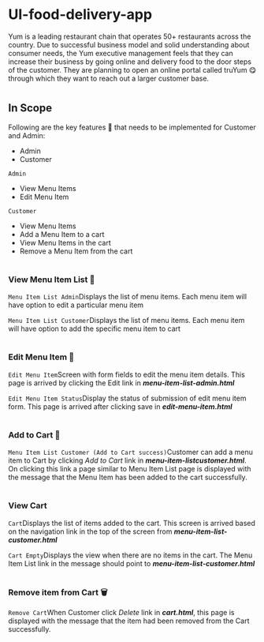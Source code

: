 # UI-food-delivery-app
Yum is a leading restaurant chain that operates 50+ restaurants across the country. Due to successful business model and solid understanding about consumer needs, the Yum executive management feels that they can increase their business by going online and delivery food to the door steps of the customer. They are planning to open an online portal called truYum :yum: through which they want to reach out a larger customer base.
# <h2>In Scope</h2>
Following are the key features :fork_and_knife: that needs to be implemented for Customer and Admin:
- Admin
- Customer

`Admin`
- View Menu Items
- Edit Menu Item

`Customer`
- View Menu Items
- Add a Menu Item to a cart
- View Menu Items in the cart
- Remove a Menu Item from the cart
# <h3>View Menu Item List :bento: </h3>
`Menu Item List Admin`Displays the list of menu items. Each menu item will have option to edit a particular menu item

`Menu Item List Customer`Displays the list of menu items. Each menu item will have option to add the specific menu item to cart
# <h3>Edit Menu Item :takeout_box: </h3>
`Edit Menu Item`Screen with form fields to edit the menu item details. This page is arrived by clicking the Edit link in ***menu-item-list-admin.html***

`Edit Menu Item Status`Display the status of submission of edit menu item form. This page is arrived after clicking save in ***edit-menu-item.html***
# <h3>Add to Cart :shopping_cart: </h3>
`Menu Item List Customer (Add to Cart success)`Customer can add a menu item to Cart by clicking *Add to Cart* link in ***menu-item-listcustomer.html***. On clicking this link a page similar to Menu Item List page is displayed with the message that the Menu Item has been added to the cart successfully.
# <h3>View Cart</h3>
`Cart`Displays the list of items added to the cart. This screen is arrived based on the navigation link in the top of the screen from ***menu-item-list-customer.html***

`Cart Empty`Displays the view when there are no items in the cart. The Menu Item List link in the message should point to ***menu-item-list-customer.html***
# <h3>Remove item from Cart :wastebasket: </h3>
`Remove Cart`When Customer click *Delete* link in ***cart.html***, this page is displayed with the message that the item had been removed from the Cart successfully.





